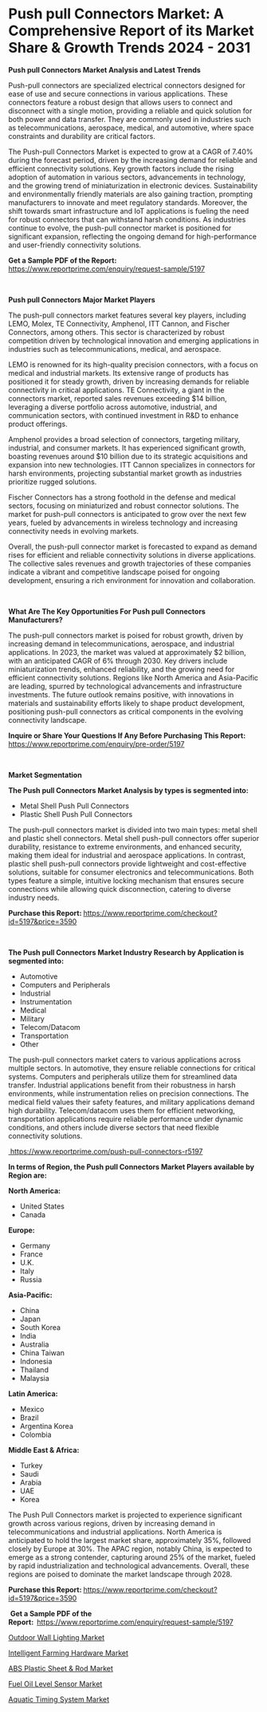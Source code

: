 <p><h1>Push pull Connectors Market: A Comprehensive Report of its Market Share & Growth Trends 2024 - 2031</h1></p><p><strong>Push pull Connectors Market Analysis and Latest Trends</strong></p>
<p><p>Push-pull connectors are specialized electrical connectors designed for ease of use and secure connections in various applications. These connectors feature a robust design that allows users to connect and disconnect with a single motion, providing a reliable and quick solution for both power and data transfer. They are commonly used in industries such as telecommunications, aerospace, medical, and automotive, where space constraints and durability are critical factors.</p><p>The Push-pull Connectors Market is expected to grow at a CAGR of 7.40% during the forecast period, driven by the increasing demand for reliable and efficient connectivity solutions. Key growth factors include the rising adoption of automation in various sectors, advancements in technology, and the growing trend of miniaturization in electronic devices. Sustainability and environmentally friendly materials are also gaining traction, prompting manufacturers to innovate and meet regulatory standards. Moreover, the shift towards smart infrastructure and IoT applications is fueling the need for robust connectors that can withstand harsh conditions. As industries continue to evolve, the push-pull connector market is positioned for significant expansion, reflecting the ongoing demand for high-performance and user-friendly connectivity solutions.</p></p>
<p><strong>Get a Sample PDF of the Report:&nbsp;</strong> <a href="https://www.reportprime.com/enquiry/request-sample/5197">https://www.reportprime.com/enquiry/request-sample/5197</a></p>
<p>&nbsp;</p>
<p><strong>Push pull Connectors Major Market Players</strong></p>
<p><p>The push-pull connectors market features several key players, including LEMO, Molex, TE Connectivity, Amphenol, ITT Cannon, and Fischer Connectors, among others. This sector is characterized by robust competition driven by technological innovation and emerging applications in industries such as telecommunications, medical, and aerospace.</p><p>LEMO is renowned for its high-quality precision connectors, with a focus on medical and industrial markets. Its extensive range of products has positioned it for steady growth, driven by increasing demands for reliable connectivity in critical applications. TE Connectivity, a giant in the connectors market, reported sales revenues exceeding $14 billion, leveraging a diverse portfolio across automotive, industrial, and communication sectors, with continued investment in R&D to enhance product offerings.</p><p>Amphenol provides a broad selection of connectors, targeting military, industrial, and consumer markets. It has experienced significant growth, boasting revenues around $10 billion due to its strategic acquisitions and expansion into new technologies. ITT Cannon specializes in connectors for harsh environments, projecting substantial market growth as industries prioritize rugged solutions.</p><p>Fischer Connectors has a strong foothold in the defense and medical sectors, focusing on miniaturized and robust connector solutions. The market for push-pull connectors is anticipated to grow over the next few years, fueled by advancements in wireless technology and increasing connectivity needs in evolving markets.</p><p>Overall, the push-pull connector market is forecasted to expand as demand rises for efficient and reliable connectivity solutions in diverse applications. The collective sales revenues and growth trajectories of these companies indicate a vibrant and competitive landscape poised for ongoing development, ensuring a rich environment for innovation and collaboration.</p></p>
<p>&nbsp;</p>
<p><strong>What Are The Key Opportunities For Push pull Connectors Manufacturers?</strong></p>
<p><p>The push-pull connectors market is poised for robust growth, driven by increasing demand in telecommunications, aerospace, and industrial applications. In 2023, the market was valued at approximately $2 billion, with an anticipated CAGR of 6% through 2030. Key drivers include miniaturization trends, enhanced reliability, and the growing need for efficient connectivity solutions. Regions like North America and Asia-Pacific are leading, spurred by technological advancements and infrastructure investments. The future outlook remains positive, with innovations in materials and sustainability efforts likely to shape product development, positioning push-pull connectors as critical components in the evolving connectivity landscape.</p></p>
<p><strong>Inquire or Share Your Questions If Any Before Purchasing This Report:</strong> <a href="https://www.reportprime.com/enquiry/pre-order/5197">https://www.reportprime.com/enquiry/pre-order/5197</a></p>
<p>&nbsp;</p>
<p><strong>Market Segmentation</strong></p>
<p><strong>The Push pull Connectors Market Analysis by types is segmented into:</strong></p>
<p><ul><li>Metal Shell Push Pull Connectors</li><li>Plastic Shell Push Pull Connectors</li></ul></p>
<p><p>The push-pull connectors market is divided into two main types: metal shell and plastic shell connectors. Metal shell push-pull connectors offer superior durability, resistance to extreme environments, and enhanced security, making them ideal for industrial and aerospace applications. In contrast, plastic shell push-pull connectors provide lightweight and cost-effective solutions, suitable for consumer electronics and telecommunications. Both types feature a simple, intuitive locking mechanism that ensures secure connections while allowing quick disconnection, catering to diverse industry needs.</p></p>
<p><strong>Purchase this Report:&nbsp;</strong><a href="https://www.reportprime.com/checkout?id=5197&price=3590">https://www.reportprime.com/checkout?id=5197&price=3590</a></p>
<p>&nbsp;</p>
<p><strong>The Push pull Connectors Market Industry Research by Application is segmented into:</strong></p>
<p><ul><li>Automotive</li><li>Computers and Peripherals</li><li>Industrial</li><li>Instrumentation</li><li>Medical</li><li>Military</li><li>Telecom/Datacom</li><li>Transportation</li><li>Other</li></ul></p>
<p><p>The push-pull connectors market caters to various applications across multiple sectors. In automotive, they ensure reliable connections for critical systems. Computers and peripherals utilize them for streamlined data transfer. Industrial applications benefit from their robustness in harsh environments, while instrumentation relies on precision connections. The medical field values their safety features, and military applications demand high durability. Telecom/datacom uses them for efficient networking, transportation applications require reliable performance under dynamic conditions, and others include diverse sectors that need flexible connectivity solutions.</p></p>
<p><a href="https://www.reportprime.com/push-pull-connectors-r5197">&nbsp;https://www.reportprime.com/push-pull-connectors-r5197</a></p>
<p><strong>In terms of Region, the Push pull Connectors Market Players available by Region are:</strong></p>
<p>
    <p> <strong> North America: </strong>
        <ul>
            <li>United States</li>
            <li>Canada</li>
        </ul>
        </p> 
    <p> <strong> Europe: </strong>
        <ul>
            <li>Germany</li>
            <li>France</li>
            <li>U.K.</li>
            <li>Italy</li>
            <li>Russia</li>
        </ul>
        </p> 
    <p> <strong> Asia-Pacific: </strong>
        <ul>
            <li>China</li>
            <li>Japan</li>
            <li>South Korea</li>
            <li>India</li>
            <li>Australia</li>
            <li>China Taiwan</li>
            <li>Indonesia</li>
            <li>Thailand</li>
            <li>Malaysia</li>
        </ul>
        </p> 
    <p> <strong> Latin America: </strong>
        <ul>
            <li>Mexico</li>
            <li>Brazil</li>
            <li>Argentina Korea</li>
            <li>Colombia</li>
        </ul>
        </p> 
    <p> <strong> Middle East & Africa: </strong>
        <ul>
            <li>Turkey</li>
            <li>Saudi</li>
            <li>Arabia</li>
            <li>UAE</li>
            <li>Korea</li>
        </ul>
    </p>
    </p>
<p><p>The Push Pull Connectors market is projected to experience significant growth across various regions, driven by increasing demand in telecommunications and industrial applications. North America is anticipated to hold the largest market share, approximately 35%, followed closely by Europe at 30%. The APAC region, notably China, is expected to emerge as a strong contender, capturing around 25% of the market, fueled by rapid industrialization and technological advancements. Overall, these regions are poised to dominate the market landscape through 2028.</p></p>
<p><strong>Purchase this Report: </strong><a href="https://www.reportprime.com/checkout?id=5197&price=3590">https://www.reportprime.com/checkout?id=5197&price=3590</a></p>
<p>&nbsp;<strong>Get a Sample PDF of the Report:&nbsp;&nbsp;</strong><a href="https://www.reportprime.com/enquiry/request-sample/5197">https://www.reportprime.com/enquiry/request-sample/5197</a></p>
<p><strong></strong></p>
<p><p><a href="https://www.linkedin.com/pulse/outdoor-wall-lighting-market-size-growth-trends-industry-byd2f?trackingId=yLgxy%2B4yR3G%2F8PrhA20wFA%3D%3D">Outdoor Wall Lighting Market</a></p><p><a href="https://issuu.com/reportprime-2/docs/intelligent-farming-hardware-market_1bc47528a1d7e5">Intelligent Farming Hardware Market</a></p><p><a href="https://issuu.com/reportprime-2/docs/abs-plastic-sheet-rod-market-size-2_0ecf5829782283">ABS Plastic Sheet & Rod Market</a></p><p><a href="https://github.com/AnnaMoreno654/Market-Research-Report-List-1/blob/main/fuel-oil-level-sensor-market.md">Fuel Oil Level Sensor Market</a></p><p><a href="https://www.linkedin.com/pulse/global-aquatic-timing-system-market-trends-forecasts-strategic-ryooe?trackingId=PjASNs5rTdCw2eD2Lt6gIA%3D%3D">Aquatic Timing System Market</a></p></p>